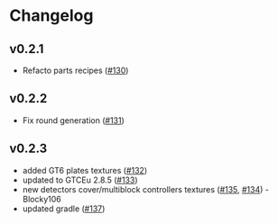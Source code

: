 # Changelog

## v0.2.1
 * Refacto parts recipes ([#130](https://github.com/tekcay/tekcays_addon/pull/130))

## v0.2.2
 * Fix round generation ([#131](https://github.com/tekcay/tekcays_addon/pull/131))

## v0.2.3
 * added GT6 plates textures ([#132](https://github.com/tekcay/tekcays_addon/pull/132))
 * updated to GTCEu 2.8.5 ([#133](https://github.com/tekcay/tekcays_addon/pull/133))
 * new detectors cover/multiblock controllers textures ([#135](https://github.com/tekcay/tekcays_addon/pull/135), [#134](https://github.com/tekcay/tekcays_addon/pull/134)) - Blocky106
 * updated gradle ([#137](https://github.com/tekcay/tekcays_addon/pull/137))
